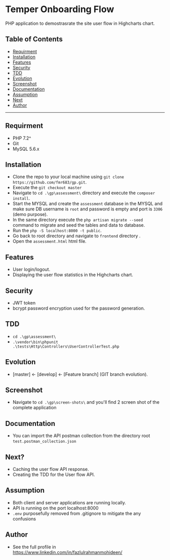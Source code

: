 # Temper Onboarding Flow

PHP application to demostrasrate the site user flow in Highcharts chart.

## Table of Contents 

- [Requirment](#requirment)
- [Installation](#installation)
- [Features](#features)
- [Security](#security)
- [TDD](#tdd)
- [Evolution](#evolution)
- [Screenshot](#screenshot)
- [Documentation](#documentation)
- [Assumption](#assumption)
- [Next](#next)
- [Author](#author)

---
## Requirment

- PHP 7.2^
- Git
- MySQL 5.6.x

## Installation

- Clone the repo to your local machine using `git clone https://github.com/fmr683/gp.git`.
- Execute the `git checkout master`
- Navigate to `cd .\gp\assessment\` directory and execute the `composer install`.
- Start the MYSQL and create the `assessment` database in the MYSQL and make sure DB username is `root` and password is empty and port is `3306` (demo purpose).
- In the same directory execute the `php artisan migrate --seed` command to migrate and seed the tables and data to database.
- Run the `php -S localhost:8000 -t public`.
- Go back to root directory and navigate to `frontend` directory .
- Open the `assessment.html` html file.

## Features
- User login/logout.
- Displaying the user flow statistics in the Highcharts chart.

## Security
- JWT token 
- bcrypt password encryption used for the password generation.

## TDD
- `cd .\gp\assessment\`
- `.\vendor\bin\phpunit .\tests\Http\Controllers\UserControllerTest.php`

## Evolution
- [master] <- [develop] <- [Feature branch] (GIT branch evolution).

## Screenshot
- Navigate to `cd .\gp\screen-shots\` and you'll find 2 screen shot of the complete application

## Documentation
- You can import the API postman collection from the directory root `test.postman_collection.json`

## Next?
- Caching the user flow API response.
- Creating the TDD for the User flow API.

## Assumption
- Both client and server applications are running locally.
- API is running on the port localhost:8000
- `.env` purposefully removed from .gitignore to mitigate the any confusions

## Author
- See the full profile in https://www.linkedin.com/in/fazlulrahmanmohideen/
